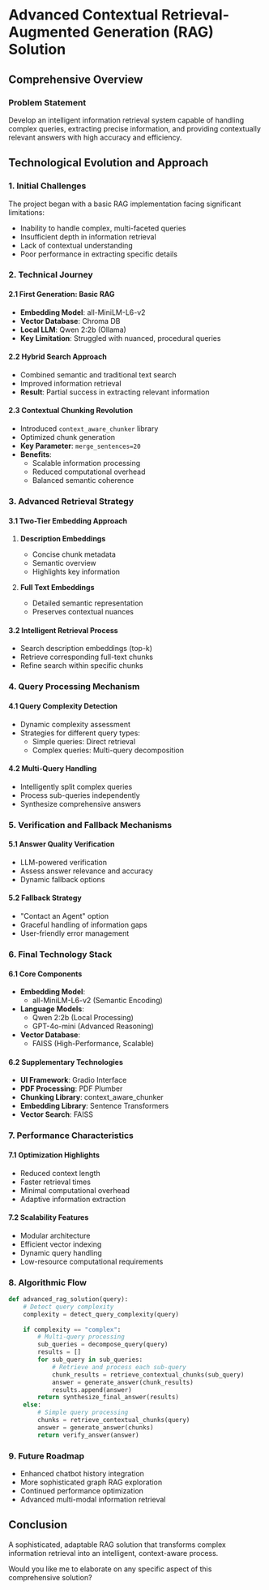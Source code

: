 # Advanced Contextual Retrieval-Augmented Generation (RAG) Solution

## Comprehensive Overview

### Problem Statement
Develop an intelligent information retrieval system capable of handling complex queries, extracting precise information, and providing contextually relevant answers with high accuracy and efficiency.

## Technological Evolution and Approach

### 1. Initial Challenges
The project began with a basic RAG implementation facing significant limitations:
- Inability to handle complex, multi-faceted queries
- Insufficient depth in information retrieval
- Lack of contextual understanding
- Poor performance in extracting specific details

### 2. Technical Journey

#### 2.1 First Generation: Basic RAG
- **Embedding Model**: all-MiniLM-L6-v2
- **Vector Database**: Chroma DB
- **Local LLM**: Qwen 2:2b (Ollama)
- **Key Limitation**: Struggled with nuanced, procedural queries

#### 2.2 Hybrid Search Approach
- Combined semantic and traditional text search
- Improved information retrieval
- **Result**: Partial success in extracting relevant information

#### 2.3 Contextual Chunking Revolution
- Introduced `context_aware_chunker` library
- Optimized chunk generation
- **Key Parameter**: `merge_sentences=20`
- **Benefits**:
  - Scalable information processing
  - Reduced computational overhead
  - Balanced semantic coherence

### 3. Advanced Retrieval Strategy

#### 3.1 Two-Tier Embedding Approach
1. **Description Embeddings**
   - Concise chunk metadata
   - Semantic overview
   - Highlights key information

2. **Full Text Embeddings**
   - Detailed semantic representation
   - Preserves contextual nuances

#### 3.2 Intelligent Retrieval Process
- Search description embeddings (top-k)
- Retrieve corresponding full-text chunks
- Refine search within specific chunks

### 4. Query Processing Mechanism

#### 4.1 Query Complexity Detection
- Dynamic complexity assessment
- Strategies for different query types:
  - Simple queries: Direct retrieval
  - Complex queries: Multi-query decomposition

#### 4.2 Multi-Query Handling
- Intelligently split complex queries
- Process sub-queries independently
- Synthesize comprehensive answers

### 5. Verification and Fallback Mechanisms

#### 5.1 Answer Quality Verification
- LLM-powered verification
- Assess answer relevance and accuracy
- Dynamic fallback options

#### 5.2 Fallback Strategy
- "Contact an Agent" option
- Graceful handling of information gaps
- User-friendly error management

### 6. Final Technology Stack

#### 6.1 Core Components
- **Embedding Model**: 
  - all-MiniLM-L6-v2 (Semantic Encoding)
- **Language Models**:
  - Qwen 2:2b (Local Processing)
  - GPT-4o-mini (Advanced Reasoning)
- **Vector Database**: 
  - FAISS (High-Performance, Scalable)

#### 6.2 Supplementary Technologies
- **UI Framework**: Gradio Interface
- **PDF Processing**: PDF Plumber
- **Chunking Library**: context_aware_chunker
- **Embedding Library**: Sentence Transformers
- **Vector Search**: FAISS

### 7. Performance Characteristics

#### 7.1 Optimization Highlights
- Reduced context length
- Faster retrieval times
- Minimal computational overhead
- Adaptive information extraction

#### 7.2 Scalability Features
- Modular architecture
- Efficient vector indexing
- Dynamic query handling
- Low-resource computational requirements

### 8. Algorithmic Flow

```python
def advanced_rag_solution(query):
    # Detect query complexity
    complexity = detect_query_complexity(query)
    
    if complexity == "complex":
        # Multi-query processing
        sub_queries = decompose_query(query)
        results = []
        for sub_query in sub_queries:
            # Retrieve and process each sub-query
            chunk_results = retrieve_contextual_chunks(sub_query)
            answer = generate_answer(chunk_results)
            results.append(answer)
        return synthesize_final_answer(results)
    else:
        # Simple query processing
        chunks = retrieve_contextual_chunks(query)
        answer = generate_answer(chunks)
        return verify_answer(answer)
```

### 9. Future Roadmap
- Enhanced chatbot history integration
- More sophisticated graph RAG exploration
- Continued performance optimization
- Advanced multi-modal information retrieval

## Conclusion
A sophisticated, adaptable RAG solution that transforms complex information retrieval into an intelligent, context-aware process.

Would you like me to elaborate on any specific aspect of this comprehensive solution?

